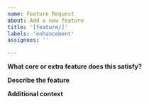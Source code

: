 ```yaml
---
name: Feature Request
about: Add a new feature
title: '[feature/]'
labels: 'enhancement'
assignees: ''

---
```


**What core or extra feature does this satisfy?**

**Describe the feature**

**Additional context**